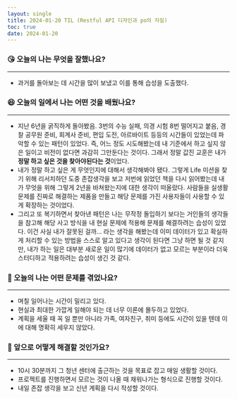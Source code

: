 ```yaml
---
layout: single
title: 2024-01-20 TIL (Restful API 디자인과 po의 자질)
toc: true
date: 2024-01-20
---
```


### 😘 오늘의 나는 무엇을 잘했나요?

---

- 과거를 돌아보는 데 시간을 많이 보냈고 이를 통해 습성을 도출했다.

### 😆 오늘의 일에서 나는 어떤 것을 배웠나요?

---

- 지난 6년을 굵직하게 돌아봤음. 3번의 수능 실패, 의경 시험 8번 떨어지고 붙음, 경찰 공무원 준비, 회계사 준비, 편입 도전, 아르바이트 등등의 시간들이 있었는데 파악할 수 있는 패턴이 있었다. 즉, 어느 정도 시도해봤는데 내 기준에서 하고 싶지 않은 일이고 비전이 없다면 과감히 그만둔다는 것이다. 그래서 정말 값진 교훈은 내가 **정말 하고 싶은 것을 찾아야된다는 것**이었다.
- 내가 정말 하고 싶은 게 무엇인지에 대해서 생각해봐야 됐다. 그렇게 Life 미션을 찾기 위해 리서치하던 도중 존잡생각을 보고 저번에 읽었던 책을 다시 읽어봤는데 내가 무엇을 위해 그렇게 2년을 바쳐왔는지에 대한 생각이 떠올랐다.
사람들을 실생활 문제를 진짜로 해결하는 제품을 만들고 해당 문제를 가진 사용자들이 사용할 수 있게 확장하는 것이었다.
- 그리고 또 복기하면서 찾아낸 패턴은 나는 무작정 돌입하기 보다는 거인들의 생각들을 참고해 해당 사고 방식을 내 현실 문제에 적용해 문제를 해결하려는 습성이 있었다. 이건 사실 내가 잘못된 걸까… 라는 생각을 해봤는데 이미 데이터가 있고 확실하게 처리할 수 있는 방법을 스스로 알고 있다고 생각이 된다면 그냥 하면 될 것 같지만, 
내가 하는 일은 대부분 새로운 일이 많기에 데이터가 없고 모르는 부분이라 더욱 스터디하고 적용하려는 습성이 생긴 것 같다.

### 🤢 오늘의 나는 어떤 문제를 겪었나요?

---

- 며칠 일어나는 시간이 밀리고 있다.
- 현실과 최대한 가깝게 일해야 되는 데 너무 이론에 몰두하고 있었다.
- 계획을 세울 때 꼭 일 뿐만 아니라 가족, 여자친구, 취미 등에도 시간이 있을 텐데 이에 대해 명확히 세우지 않았다.

### 🤩 앞으로 어떻게 해결할 것인가요?

---

- 10시 30분까지 그 청년 센터에 출근하는 것을 목표로 잡고 매일 생활할 것이다.
- 프로젝트를 진행하면서 모르는 것이 나올 때 채워나가는 형식으로 진행할 것이다.
- 내일 존잡 생각을 보고 신년 계획을 다시 작성할 것이다.
